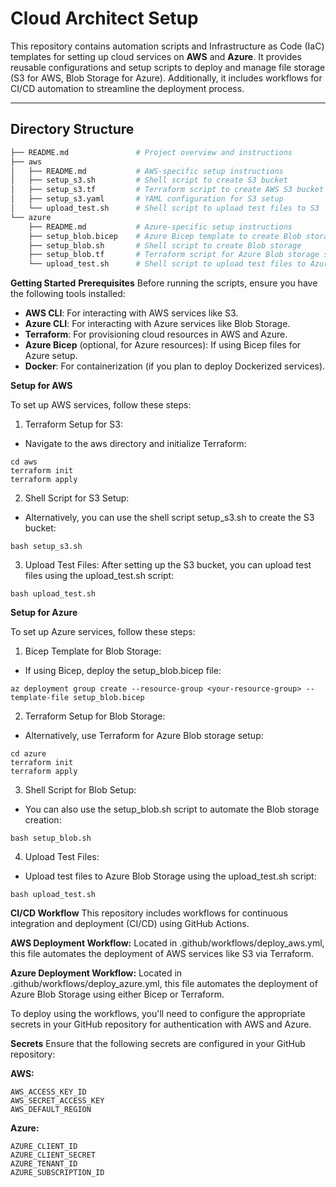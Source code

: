 # **Cloud Architect Setup**

This repository contains automation scripts and Infrastructure as Code (IaC) templates for setting up cloud services on **AWS** and **Azure**. It provides reusable configurations and setup scripts to deploy and manage file storage (S3 for AWS, Blob Storage for Azure). Additionally, it includes workflows for CI/CD automation to streamline the deployment process.

---

## **Directory Structure**

```bash
├── README.md               # Project overview and instructions
├── aws
│   ├── README.md           # AWS-specific setup instructions
│   ├── setup_s3.sh         # Shell script to create S3 bucket
│   ├── setup_s3.tf         # Terraform script to create AWS S3 bucket
│   ├── setup_s3.yaml       # YAML configuration for S3 setup
│   └── upload_test.sh      # Shell script to upload test files to S3
└── azure
    ├── README.md           # Azure-specific setup instructions
    ├── setup_blob.bicep    # Azure Bicep template to create Blob storage
    ├── setup_blob.sh       # Shell script to create Blob storage
    ├── setup_blob.tf       # Terraform script for Azure Blob storage setup
    └── upload_test.sh      # Shell script to upload test files to Azure Blob storage
```

**Getting Started**
**Prerequisites**
Before running the scripts, ensure you have the following tools installed:

- **AWS CLI**: For interacting with AWS services like S3.
- **Azure CLI**: For interacting with Azure services like Blob Storage.
- **Terraform**: For provisioning cloud resources in AWS and Azure.
- **Azure Bicep** (optional, for Azure resources): If using Bicep files for Azure setup.
- **Docker**: For containerization (if you plan to deploy Dockerized services).

**Setup for AWS**

To set up AWS services, follow these steps:

1. Terraform Setup for S3:

* Navigate to the aws directory and initialize Terraform:

```
cd aws
terraform init
terraform apply
```

2. Shell Script for S3 Setup:

* Alternatively, you can use the shell script setup_s3.sh to create the S3 bucket:

```
bash setup_s3.sh
```

3. Upload Test Files:
After setting up the S3 bucket, you can upload test files using the upload_test.sh script:

```
bash upload_test.sh
```

**Setup for Azure**

To set up Azure services, follow these steps:

1. Bicep Template for Blob Storage:

* If using Bicep, deploy the setup_blob.bicep file:

```
az deployment group create --resource-group <your-resource-group> --template-file setup_blob.bicep

```

2. Terraform Setup for Blob Storage:

* Alternatively, use Terraform for Azure Blob storage setup:

```
cd azure
terraform init
terraform apply
```

3. Shell Script for Blob Setup:

* You can also use the setup_blob.sh script to automate the Blob storage creation:
```
bash setup_blob.sh
```

4. Upload Test Files:

* Upload test files to Azure Blob Storage using the upload_test.sh script:
```
bash upload_test.sh
```


**CI/CD Workflow**
This repository includes workflows for continuous integration and deployment (CI/CD) using GitHub Actions.

**AWS Deployment Workflow:** Located in .github/workflows/deploy_aws.yml, this file automates the deployment of AWS services like S3 via Terraform.

**Azure Deployment Workflow:** Located in .github/workflows/deploy_azure.yml, this file automates the deployment of Azure Blob Storage using either Bicep or Terraform.

To deploy using the workflows, you'll need to configure the appropriate secrets in your GitHub repository for authentication with AWS and Azure.


**Secrets**
Ensure that the following secrets are configured in your GitHub repository:

**AWS:**
```
AWS_ACCESS_KEY_ID
AWS_SECRET_ACCESS_KEY
AWS_DEFAULT_REGION
```
**Azure:**
```
AZURE_CLIENT_ID
AZURE_CLIENT_SECRET
AZURE_TENANT_ID
AZURE_SUBSCRIPTION_ID
```